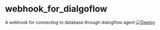 # webhook_for_dialgoflow
A webhook for connecting to database through dialogflow agent
<a href="https://heroku.com/deploy">
  <img src="https://www.herokucdn.com/deploy/button.svg" alt="Deploy">
</a>




